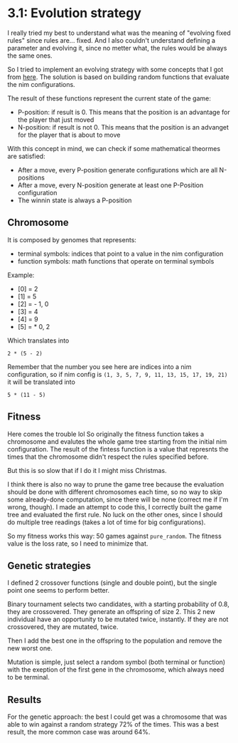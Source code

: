 # 3.1: Evolution strategy
I really tried my best to understand what was the meaning of "evolving fixed rules" since rules are... fixed. And I also couldn't understand defining a parameter and evolving it, since no metter what, the rules would be always the same ones.

So I tried to implement an evolving strategy with some concepts that I got from [here](https://mihaioltean.github.io/oltean_nim.pdf).
The solution is based on building random functions that evaluate the nim configurations.

The result of these functions represent the current state of the game:
- P-position: if result is 0. This means that the position is an advantage for the player that just moved
- N-position: if result is not 0. This means that the position is an advanget for the player that is about to move

With this concept in mind, we can check if some mathematical theormes are satisfied:
- After a move, every P-position generate configurations which are all N-positions
- After a move, every N-position generate at least one P-Position configuration
- The winnin state is always a P-position

## Chromosome
It is composed by genomes that represents:
- terminal symbols: indices that point to a value in the nim configuration
- function symbols: math functions that operate on terminal symbols

Example:
- [0] = 2
- [1] = 5
- [2] = - 1, 0
- [3] = 4
- [4] = 9
- [5] = * 0, 2

Which translates into 
```
2 * (5 - 2)
```
Remember that the number you see here are indices into a nim configuration, so if nim config is `(1, 3, 5, 7, 9, 11, 13, 15, 17, 19, 21)` it will be translated into
```
5 * (11 - 5)
```

## Fitness
Here comes the trouble lol
So originally the fitness function takes a chromosome and evalutes the whole game tree starting from the initial nim configuration. The result of the fintess function is a value that represnts the times that the chromosome didn't respect the rules specified before.

But this is so slow that if I do it I might miss Christmas. 

I think there is also no way to prune the game tree because the evaluation should be done with different chromosomes each time, so no way to skip some already-done computation, since there will be none (correct me if I'm wrong, though).
I made an attempt to code this, I correctly built the game tree and evaluated the first rule. No luck on the other ones, since I should do multiple tree readings (takes a lot of time for big configurations).

So my fitness works this way: 50 games against `pure_random`. The fitness value is the loss rate, so I need to minimize that.

## Genetic strategies
I defined 2 crossover functions (single and double point), but the single point one seems to perform better.

Binary tournament selects two candidates, with a starting probability of 0.8, they are crossovered. They generate an offspring of size 2. This 2 new individual have an opportunity to be mutated twice, instantly.
If they are not crossovered, they are mutated, twice.

Then I add the best one in the offspring to the population and remove the new worst one.

Mutation is simple, just select a random symbol (both terminal or function) with the exeption of the first gene in the chromosome, which always need to be terminal.

## Results
For the genetic approach: the best I could get was a chromosome that was able to win against a random strategy 72% of the times. This was a best result, the more common case was around 64%.
